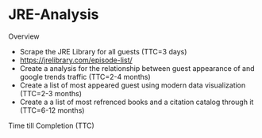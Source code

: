 # JRE-Analysis
Overview
- Scrape the JRE Library for all guests (TTC=3 days)
- https://jrelibrary.com/episode-list/
- Create a analysis for the relationship between guest appearance of and google trends traffic (TTC=2-4 months)
- Create a list of most appeared guest using modern data visualization (TTC=2-3 months)
- Create a a list of most refrenced books and a citation catalog through it (TTC=6-12 months)

Time till Completion (TTC)

